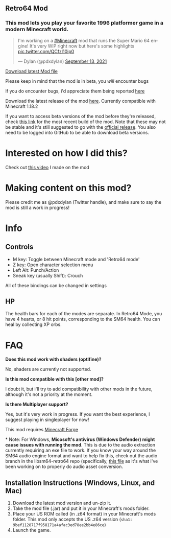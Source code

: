 ## Retro64 Mod
### This mod lets you play your favorite 1996 platformer game in a modern Minecraft world.

<blockquote class="twitter-tweet"><p lang="en" dir="ltr">I&#39;m working on a <a href="https://twitter.com/hashtag/Minecraft?src=hash&amp;ref_src=twsrc%5Etfw">#Minecraft</a> mod that runs the Super Mario 64 engine! It&#39;s very WIP right now but here&#39;s some highlights <a href="https://t.co/QCfzl10ip0">pic.twitter.com/QCfzl10ip0</a></p>&mdash; Dylan (@pdxdylan) <a href="https://twitter.com/pdxdylan/status/1437538144728064002?ref_src=twsrc%5Etfw">September 13, 2021</a></blockquote> <script async src="https://platform.twitter.com/widgets.js" charset="utf-8"></script>

[Download latest Mod file](https://github.com/Retro64Mod/Retro64Mod/releases/download/1.18.2-1.0.13/retro64-1.18.2-1.0.13.jar)

Please keep in mind that the mod is in beta, you *will* encounter bugs

If you do encounter bugs, i'd appreciate them being reported [here](https://github.com/Retro64Mod/Retro64Mod.github.io/issues)

Download the latest release of the mod [here](https://github.com/Retro64Mod/Retro64Mod/releases/tag/1.18.2-1.0.13). Currently compatible with Minecraft 1.18.2

If you want to access beta versions of the mod before they're released, check [this link](https://github.com/Retro64Mod/Retro64Mod/actions) for the most recent build of the mod. Note that these may not be stable and it's still suggested to go with the [official release](https://github.com/Retro64Mod/Retro64Mod/releases/tag/1.18.2-1.0.13). You also need to be logged into GitHub to be able to download beta versions.

# Interested on how I did this?
Check out [this video](https://youtu.be/2yWKqc2rmHI) I made on the mod

# Making content on this mod?

Please credit me as @pdxdylan (Twitter handle), and make sure to say the mod is still a work in progress!

# Info
## Controls
- M key: Toggle between Minecraft mode and 'Retro64 mode'
- Z key: Open character selection menu
- Left Alt: Punch/Action
- Sneak key (usually Shift): Crouch

All of these bindings can be changed in settings

## HP
The health bars for each of the modes are separate. In Retro64 Mode, you have 4 hearts, or 8 hit points, corresponding to the SM64 health. You can heal by collecting XP orbs.

# FAQ

**Does this mod work with shaders \(optifine\)?**

No, shaders are currently not supported.

**Is this mod compatible with this \[other mod\]?**

I doubt it, but i'll try to add compatibility with other mods in the future, although it's not a priority at the moment.

**Is there Multiplayer support?**

Yes, but it's very work in progress. If you want the best experience, I suggest playing in singleplayer for now!

This mod requires [Minecraft Forge](https://files.minecraftforge.net/net/minecraftforge/forge/)

\* Note: For Windows, **Micosoft's antivirus (Windows Defender) might cause issues with running the mod**. This is due to the audio extraction currently requiring an exe file to work. If you know your way around the SM64 audio engine format and want to help fix this, check out the audio branch in the libsm64-retro64 repo (specifically, [this file](https://github.com/Retro64Mod/libsm64-retro64/blob/audio/src/decomp/tools/convUtils.c#L11-L18) as it's what i've been working on to properly do audio asset conversion.

## Installation Instructions (Windows, Linux, and Mac)
1. Download the latest mod version and un-zip it.
2. Take the mod file (.jar) and put it in your Minecraft's mods folder.
3. Place your US ROM called (in .z64 format) in your Minecraft's mods folder. This mod only accepts the US .z64 version (`sha1: 9bef1128717f958171a4afac3ed78ee2bb4e86ce`)
4. Launch the game. 
